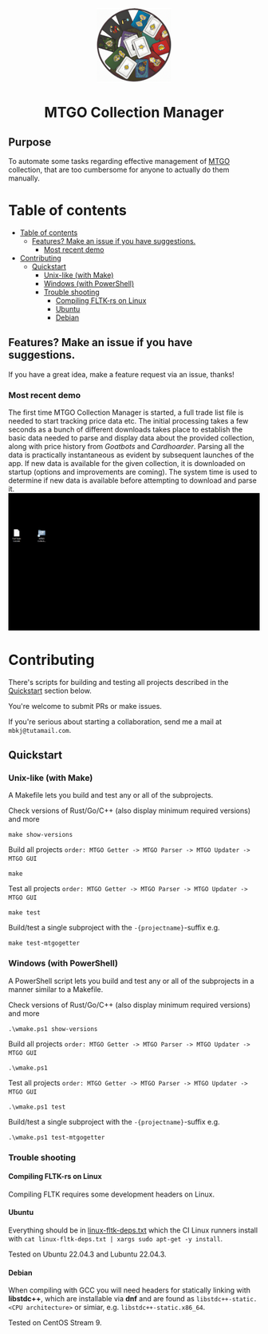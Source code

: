 
<p align="center">
<img src="mtgogui/assets/logo-card-pile.png" alt="logo" width="150"/>
</p>
<h1 align="center">
MTGO Collection Manager
</h1>

## Purpose
To automate some tasks regarding effective management of [MTGO](https://www.mtgo.com/en/mtgo) collection, that are too cumbersome for anyone to actually do them manually.

# Table of contents
- [Table of contents](#table-of-contents)
  - [Features? Make an issue if you have suggestions.](#features-make-an-issue-if-you-have-suggestions)
    - [Most recent demo](#most-recent-demo)
- [Contributing](#contributing)
  - [Quickstart](#quickstart)
    - [Unix-like (with Make)](#unix-like-with-make)
    - [Windows (with PowerShell)](#windows-with-powershell)
    - [Trouble shooting](#trouble-shooting)
      - [Compiling FLTK-rs on Linux](#compiling-fltk-rs-on-linux)
      - [Ubuntu](#ubuntu)
      - [Debian](#debian)


## Features? Make an issue if you have suggestions.
If you have a great idea, make a feature request via an issue, thanks!

### Most recent demo
The first time MTGO Collection Manager is started, a full trade list file is needed to start tracking price data etc. The initial processing takes a few seconds as a bunch of different downloads takes place to establish the basic data needed to parse and display data about the provided collection, along with price history from *Goatbots* and *Cardhoarder*. Parsing all the data is practically instantaneous as evident by subsequent launches of the app. If new data is available for the given collection, it is downloaded on startup (options and improvements are coming). The system time is used to determine if new data is available before attempting to download and parse it.
![Demo](.github/most-recent-demo.gif)

# Contributing
There's scripts for building and testing all projects described in the [Quickstart](#quickstart) section below.

You're welcome to submit PRs or make issues.

If you're serious about starting a collaboration, send me a mail at `mbkj@tutamail.com`.

## Quickstart

### Unix-like (with Make)
A Makefile lets you build and test any or all of the subprojects.

Check versions of Rust/Go/C++ (also display minimum required versions) and more
```shell
make show-versions
```

Build all projects `order: MTGO Getter -> MTGO Parser -> MTGO Updater -> MTGO GUI`
```shell
make
```
Test all projects `order: MTGO Getter -> MTGO Parser -> MTGO Updater -> MTGO GUI`
```shell
make test
```
Build/test a single subproject with the `-{projectname}`-suffix e.g.
```shell
make test-mtgogetter
```

### Windows (with PowerShell)

A PowerShell script lets you build and test any or all of the subprojects in a manner similar to a Makefile.

Check versions of Rust/Go/C++ (also display minimum required versions) and more
```shell
.\wmake.ps1 show-versions
```

Build all projects `order: MTGO Getter -> MTGO Parser -> MTGO Updater -> MTGO GUI`
```shell
.\wmake.ps1
```
Test all projects `order: MTGO Getter -> MTGO Parser -> MTGO Updater -> MTGO GUI`
```shell
.\wmake.ps1 test
```
Build/test a single subproject with the `-{projectname}`-suffix e.g.
```shell
.\wmake.ps1 test-mtgogetter
```

### Trouble shooting
#### Compiling FLTK-rs on Linux
Compiling FLTK requires some development headers on Linux.
#### Ubuntu
Everything should be in [linux-fltk-deps.txt](linux-fltk-deps.txt) which the CI Linux runners install with `cat linux-fltk-deps.txt | xargs sudo apt-get -y install`.

Tested on Ubuntu 22.04.3 and Lubuntu 22.04.3.

#### Debian
When compiling with GCC you will need headers for statically linking with **libstdc++**, which are installable via **dnf** and are found as `libstdc++-static.<CPU architecture>` or simiar, e.g. `libstdc++-static.x86_64`.

Tested on CentOS Stream 9.